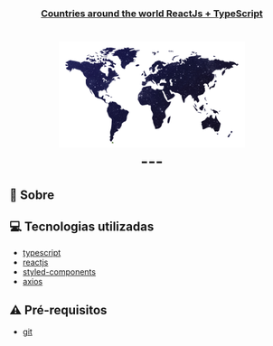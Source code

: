 <h3 align="center">
  <a href="https://cahmoraes.github.io/search_countries">Countries around the world ReactJs + TypeScript</a>
</h3>
<h1 align="center">
  <img alt="World Map" src="https://github.com/Cahmoraes/search_countries/blob/main/src/assets/examples/map.png" />
<br>
---

## :rocket: Sobre


## :computer: Tecnologias utilizadas

- [typescript](https://www.typescriptlang.org/)
- [reactjs](https://pt-br.reactjs.org/)
- [styled-components](https://styled-components.com/)
- [axios](https://github.com/axios/axios)

## :warning: Pré-requisitos

- [git](https://git-scm.com/)

